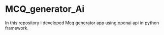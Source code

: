 # MCQ_generator_Ai
In this repository i developed Mcq generator app using openai api in python framework. 
